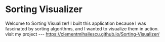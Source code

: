 # Sorting Visualizer

Welcome to Sorting Visualizer! I built this application because I was fascinated by sorting algorithms, and I wanted to visualize them in action. 
visit my project --- https://clementmihailescu.github.io/Sorting-Visualizer/
